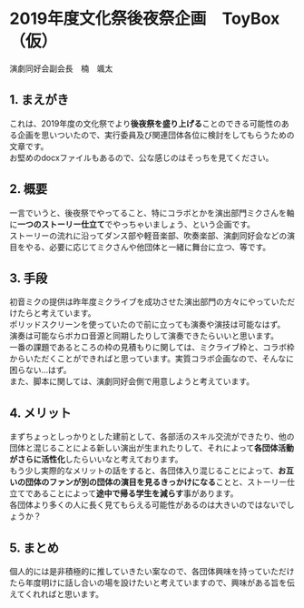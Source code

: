 # 2019年度文化祭後夜祭企画　ToyBox（仮）
演劇同好会副会長　楠　颯太

## 1. まえがき
これは、2019年度の文化祭でより<b>後夜祭を盛り上げる</b>ことのできる可能性のある企画を思いついたので、実行委員及び関連団体各位に検討をしてもらうための文章です。
<br>お堅めのdocxファイルもあるので、公な感じのはそっちを見てください。
## 2. 概要
一言でいうと、後夜祭でやってること、特にコラボとかを演出部門ミクさんを軸に<b>一つのストーリー仕立て</b>でやっちゃいましょう、という企画です。
<br>ストーリーの流れに沿ってダンス部や軽音楽部、吹奏楽部、演劇同好会などの演目をやる、必要に応じてミクさんや他団体と一緒に舞台に立つ、等です。
## 3. 手段
初音ミクの提供は昨年度ミクライブを成功させた演出部門の方々にやっていただけたらと考えています。
<br>ポリッドスクリーンを使っていたので前に立っても演奏や演技は可能なはず。
<br>演奏は可能ならボカロ音源と同期したりして演奏できたらいいと思います。
<br>一番の課題であるところの枠の見積もりに関しては、ミクライブ枠と、コラボ枠からいただくことができればと思っています。実質コラボ企画なので、そんなに困らない…はず。
<br>また、脚本に関しては、演劇同好会側で用意しようと考えています。

## 4. メリット
まずちょっとしっかりとした建前として、各部活のスキル交流ができたり、他の団体と混じることによる新しい演出が生まれたりして、それによって<b>各団体活動がさらに活性化</b>したらいいなと考えております。
<br>もう少し実際的なメリットの話をすると、各団体入り混じることによって、<b>お互いの団体のファンが別の団体の演目を見るきっかけになる</b>ことと、ストーリー仕立てであることによって<b>途中で帰る学生を減らす</b>事があります。
<br>各団体より多くの人に長く見てもらえる可能性があるのは大きいのではないでしょうか？

## 5. まとめ
個人的には是非積極的に推していきたい案なので、各団体興味を持っていただけたら年度明けに話し合いの場を設けたいと考えていますので、興味がある旨を伝えてくれればと思います。
